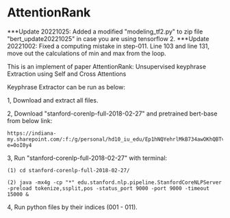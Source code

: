 # AttentionRank

***Update 20221025: Added a modified "modeling_tf2.py" to zip file "bert_update20221025" in case you are using tensorflow 2. 
***Update 20221002: Fixed a computing mistake in step-011. Line 103 and line 131, move out the calculations of min and max from the loop.


This is an implement of paper AttentionRank: Unsupervised keyphrase Extraction using Self and Cross Attentions

Keyphrase Extractor can be run as below:

1, Download and extract all files.

2, Download "stanford-corenlp-full-2018-02-27" and pretrained bert-base from below link:

    https://indiana-my.sharepoint.com/:f:/g/personal/hd10_iu_edu/Ep1hNQYehrlMkB734awOKhQBTv3qVVsW8iO8bMl4Vdg46Q?e=0oI0y4

3, Run "stanford-corenlp-full-2018-02-27" with terminal:

    (1) cd stanford-corenlp-full-2018-02-27/
    
    (2) java -mx4g -cp "*" edu.stanford.nlp.pipeline.StanfordCoreNLPServer -preload tokenize,ssplit,pos -status_port 9000 -port 9000 -timeout 15000 &
  
4, Run python files by their indices (001 - 011).

